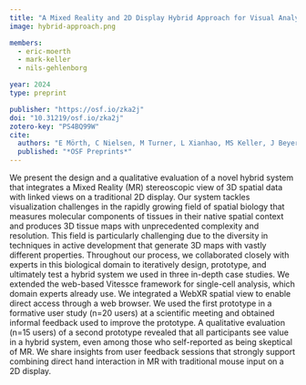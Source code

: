 ```yaml
---
title: "A Mixed Reality and 2D Display Hybrid Approach for Visual Analysis of 3D Tissue Maps"
image: hybrid-approach.png

members:
  - eric-moerth 
  - mark-keller
  - nils-gehlenborg

year: 2024
type: preprint

publisher: "https://osf.io/zka2j"
doi: "10.31219/osf.io/zka2j"
zotero-key: "PS4BQ99W"
cite:
  authors: "E Mörth, C Nielsen, M Turner, L Xianhao, MS Keller, J Beyer, H Pfister, C Zhu-Tian, N Gehlenborg"
  published: "*OSF Preprints*"
---
```


We present the design and a qualitative evaluation of a novel hybrid system that integrates a Mixed Reality (MR) stereoscopic view of 3D spatial data with linked views on a traditional 2D display. Our system tackles visualization challenges in the rapidly growing field of spatial biology that measures molecular components of tissues in their native spatial context and produces 3D tissue maps with unprecedented complexity and resolution. This field is particularly challenging due to the diversity in techniques in active development that generate 3D maps with vastly different properties. Throughout our process, we collaborated closely with experts in this biological domain to iteratively design, prototype, and ultimately test a hybrid system we used in three in-depth case studies. We extended the web-based Vitessce framework for single-cell analysis, which domain experts already use. We integrated a WebXR spatial view to enable direct access through a web browser. We used the first prototype in a formative user study (n=20 users) at a scientific meeting and obtained informal feedback used to improve the prototype. A qualitative evaluation (n=15 users) of a second prototype revealed that all participants see value in a hybrid system, even among those who self-reported as being skeptical of MR. We share insights from user feedback sessions that strongly support combining direct hand interaction in MR with traditional mouse input on a 2D display.

